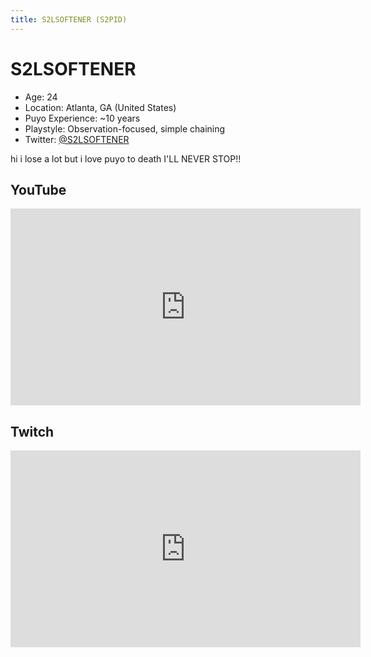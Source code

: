```yaml
---
title: S2LSOFTENER (S2PID)
---
```

# S2LSOFTENER
* Age: 24
* Location: Atlanta, GA (United States)
* Puyo Experience: ~10 years
* Playstyle: Observation-focused, simple chaining
* Twitter: [@S2LSOFTENER](https://twitter.com/S2LSOFTENER)

hi i lose a lot but i love puyo to death I'LL NEVER STOP!!

## YouTube
<iframe width="560" height="315" src="https://www.youtube.com/embed/0oHW7ImThM8" frameborder="0" allow="accelerometer; autoplay; encrypted-media; gyroscope; picture-in-picture" allowfullscreen></iframe>

## Twitch
<iframe
    src="https://player.twitch.tv/?channel=S2LSOFTENER"
    height="315"
    width="560"
    frameborder="0"
    scrolling="no"
    allowfullscreen="true">
</iframe>